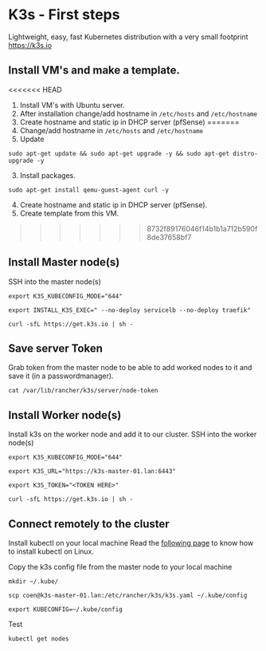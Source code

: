 # K3s - First steps

Lightweight, easy, fast Kubernetes distribution with a very small footprint
https://k3s.io

## Install VM's and make a template.

<<<<<<< HEAD
1. Install VM's with Ubuntu server.
2. After installation change/add hostname in `/etc/hosts` and `/etc/hostname`
3. Create hostname and static ip in DHCP server (pfSense)
=======
1. Change/add hostname in `/etc/hosts` and `/etc/hostname`
2. Update
```
sudo apt-get update && sudo apt-get upgrade -y && sudo apt-get distro-upgrade -y
```
3. Install packages.
```
sudo apt-get install qemu-guest-agent curl -y 
```
4. Create hostname and static ip in DHCP server (pfSense).
5. Create template from this VM.
>>>>>>> 8732f89176046f14b1b1a712b590f8de37658bf7

## Install Master node(s)

SSH into the master node(s)

```
export K3S_KUBECONFIG_MODE="644"

export INSTALL_K3S_EXEC=" --no-deploy servicelb --no-deploy traefik"

curl -sfL https://get.k3s.io | sh -
```

## Save server Token

Grab token from the master node to be able to add worked nodes to it and save it (in a passwordmanager).

```
cat /var/lib/rancher/k3s/server/node-token
```

## Install Worker node(s)

Install k3s on the worker node and add it to our cluster. SSH into the worker node(s)

```
export K3S_KUBECONFIG_MODE="644"

export K3S_URL="https://k3s-master-01.lan:6443"

export K3S_TOKEN="<TOKEN HERE>"

curl -sfL https://get.k3s.io | sh -
```

## Connect remotely to the cluster

Install kubectl on your local machine
Read the [following page](https://kubernetes.io/docs/tasks/tools/install-kubectl-linux/) to know how to install kubectl on Linux.

Copy the k3s config file from the master node to your local machine

```
mkdir ~/.kube/

scp coen@k3s-master-01.lan:/etc/rancher/k3s/k3s.yaml ~/.kube/config

export KUBECONFIG=~/.kube/config

```

Test

```
kubectl get nodes
```

